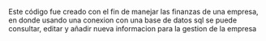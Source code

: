 Este código fue creado con el fin de manejar las finanzas de una empresa, en donde usando una conexion con una base de datos sql se puede consultar, editar y añadir nueva informacion para la gestion de la empresa
